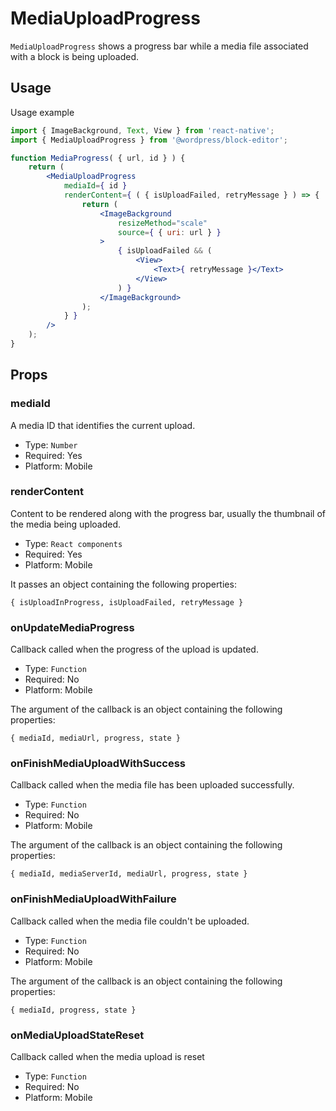 # MediaUploadProgress

`MediaUploadProgress` shows a progress bar while a media file associated with a block is being uploaded.

## Usage

Usage example

```jsx
import { ImageBackground, Text, View } from 'react-native';
import { MediaUploadProgress } from '@wordpress/block-editor';

function MediaProgress( { url, id } ) {
	return (
		<MediaUploadProgress
			mediaId={ id }
			renderContent={ ( { isUploadFailed, retryMessage } ) => {
				return (
					<ImageBackground
						resizeMethod="scale"
						source={ { uri: url } }
					>
						{ isUploadFailed && (
							<View>
								<Text>{ retryMessage }</Text>
							</View>
						) }
					</ImageBackground>
				);
			} }
		/>
	);
}
```

## Props

### mediaId

A media ID that identifies the current upload.

-   Type: `Number`
-   Required: Yes
-   Platform: Mobile

### renderContent

Content to be rendered along with the progress bar, usually the thumbnail of the media being uploaded.

-   Type: `React components`
-   Required: Yes
-   Platform: Mobile

It passes an object containing the following properties:

`{ isUploadInProgress, isUploadFailed, retryMessage }`

### onUpdateMediaProgress

Callback called when the progress of the upload is updated.

-   Type: `Function`
-   Required: No
-   Platform: Mobile

The argument of the callback is an object containing the following properties:

`{ mediaId, mediaUrl, progress, state }`

### onFinishMediaUploadWithSuccess

Callback called when the media file has been uploaded successfully.

-   Type: `Function`
-   Required: No
-   Platform: Mobile

The argument of the callback is an object containing the following properties:

`{ mediaId, mediaServerId, mediaUrl, progress, state }`

### onFinishMediaUploadWithFailure

Callback called when the media file couldn't be uploaded.

-   Type: `Function`
-   Required: No
-   Platform: Mobile

The argument of the callback is an object containing the following properties:

`{ mediaId, progress, state }`

### onMediaUploadStateReset

Callback called when the media upload is reset

-   Type: `Function`
-   Required: No
-   Platform: Mobile
